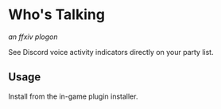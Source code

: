 # Who's Talking

_an ffxiv plogon_

See Discord voice activity indicators directly on your party list.

## Usage

Install from the in-game plugin installer.
